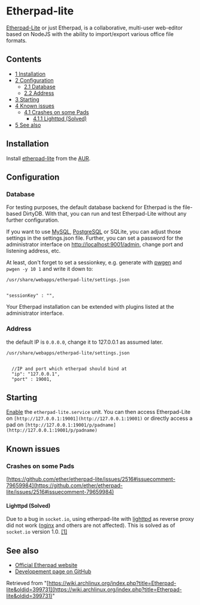 # Etherpad-lite

[Etherpad-Lite](http://etherpad.org) or just Etherpad, is a collaborative, multi-user web-editor based on NodeJS with the ability to import/export various office file formats.

## Contents

*   [1 Installation](#Installation)
*   [2 Configuration](#Configuration)
    *   [2.1 Database](#Database)
    *   [2.2 Address](#Address)
*   [3 Starting](#Starting)
*   [4 Known issues](#Known_issues)
    *   [4.1 Crashes on some Pads](#Crashes_on_some_Pads)
        *   [4.1.1 Lighttpd (Solved)](#Lighttpd_.28Solved.29)
*   [5 See also](#See_also)

## Installation

Install [etherpad-lite](https://aur.archlinux.org/packages/etherpad-lite/) from the [AUR](/index.php/AUR "AUR").

## Configuration

### Database

For testing purposes, the default database backend for Etherpad is the file-based DirtyDB. With that, you can run and test Etherpad-Lite without any further configuration.

If you want to use [MySQL](/index.php/MySQL "MySQL"), [PostgreSQL](/index.php/PostgreSQL "PostgreSQL") or SQLite, you can adjust those settings in the settings.json file. Further, you can set a password for the administrator interface on [http://localhost:9001/admin](http://localhost:9001/admin), change port and listening address, etc.

At least, don't forget to set a sessionkey, e.g. generate with [pwgen](https://www.archlinux.org/packages/?name=pwgen) and `pwgen -y 10 1` and write it down to:

 `/usr/share/webapps/etherpad-lite/settings.json` 

```

"sessionKey" : "",

```

Your Etherpad installation can be extended with plugins listed at the administrator interface.

### Address

the default IP is `0.0.0.0`, change it to 127.0.0.1 as assumed later.

 `/usr/share/webapps/etherpad-lite/settings.json` 

```

  //IP and port which etherpad should bind at
  "ip": "127.0.0.1",
  "port" : 19001,

```

## Starting

[Enable](/index.php/Enable "Enable") the `etherpad-lite.service` unit. You can then access Etherpad-Lite on `[http://127.0.0.1:19001](http://127.0.0.1:19001)` or directly access a pad on `[http://127.0.0.1:19001/p/padname](http://127.0.0.1:19001/p/padname)`

## Known issues

### Crashes on some Pads

[https://github.com/ether/etherpad-lite/issues/2516#issuecomment-79659984](https://github.com/ether/etherpad-lite/issues/2516#issuecomment-79659984)

#### Lighttpd (Solved)

Due to a bug in `socket.io`, using etherpad-lite with [lighttpd](https://www.archlinux.org/packages/?name=lighttpd) as reverse proxy did not work ([nginx](https://www.archlinux.org/packages/?name=nginx) and others are not affected). This is solved as of `socket.io` version 1.0\. [[1]](https://github.com/ether/etherpad-lite/issues/28)

## See also

*   [Official Etherpad website](https://etherpad.org)
*   [Developement page on GitHub](https://github.com/ether/etherpad-lite)

Retrieved from "[https://wiki.archlinux.org/index.php?title=Etherpad-lite&oldid=399731](https://wiki.archlinux.org/index.php?title=Etherpad-lite&oldid=399731)"